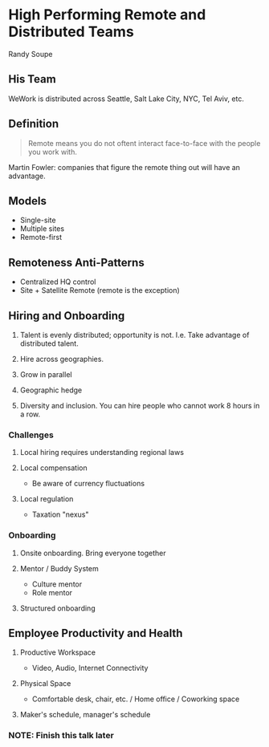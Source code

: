 # High Performing Remote and Distributed Teams
Randy Soupe

## His Team
WeWork is distributed across Seattle, Salt Lake City, NYC, Tel Aviv, etc. 

## Definition
 >Remote means you do not oftent interact face-to-face with the people you work with. 

 Martin Fowler: companies that figure the remote thing out will have an advantage. 

 ## Models
 * Single-site
 * Multiple sites
 * Remote-first

 ## Remoteness Anti-Patterns
 * Centralized HQ control
 * Site + Satellite Remote (remote is the exception)

 ## Hiring and Onboarding
 1. Talent is evenly distributed; opportunity is not. I.e. Take advantage of distributed talent. 

2. Hire across geographies. 

3. Grow in parallel

4. Geographic hedge

5. Diversity and inclusion. You can hire people who cannot work 8 hours in a row. 

### Challenges
1. Local hiring requires understanding regional laws

2. Local compensation
    - Be aware of currency fluctuations

3. Local regulation
    - Taxation "nexus" 

### Onboarding
1. Onsite onboarding. Bring everyone together

2. Mentor / Buddy System
    - Culture mentor
    - Role mentor

3. Structured onboarding

## Employee Productivity and Health
1. Productive Workspace
    - Video, Audio, Internet Connectivity 

2. Physical Space
    - Comfortable desk, chair, etc. / Home office / Coworking space

3. Maker's schedule, manager's schedule

### NOTE: Finish this talk later




